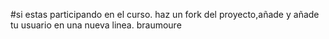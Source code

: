 #si estas participando en el curso. haz un fork del proyecto,añade y añade tu usuario en una nueva linea.
braumoure
